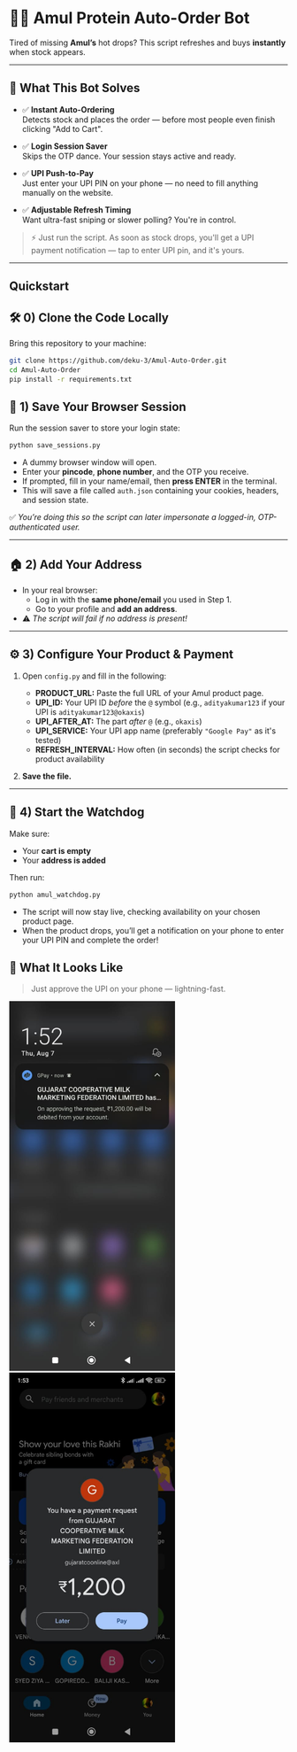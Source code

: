 # 🥛💪 Amul Protein Auto-Order Bot

Tired of missing **Amul’s** hot drops? This script refreshes and buys **instantly** when stock appears.

---


## 🚀 What This Bot Solves

- ✅ **Instant Auto-Ordering**  
  Detects stock and places the order — before most people even finish clicking "Add to Cart".

- ✅ **Login Session Saver**  
  Skips the OTP dance. Your session stays active and ready.

- ✅ **UPI Push-to-Pay**  
  Just enter your UPI PIN on your phone — no need to fill anything manually on the website.
  
- ✅ **Adjustable Refresh Timing**  
  Want ultra-fast sniping or slower polling? You're in control.

> ⚡ Just run the script. As soon as stock drops, you'll get a UPI payment notification — tap to enter UPI pin, and it's yours.

---

## Quickstart

## 🛠️ 0) Clone the Code Locally

Bring this repository to your machine:

```bash
git clone https://github.com/deku-3/Amul-Auto-Order.git  
cd Amul-Auto-Order
pip install -r requirements.txt
```

## 🔐 1) Save Your Browser Session

Run the session saver to store your login state:
```bash  
python save_sessions.py
```
- A dummy browser window will open.
- Enter your **pincode**, **phone number**, and the OTP you receive.
- If prompted, fill in your name/email, then **press ENTER** in the terminal.
- This will save a file called `auth.json` containing your cookies, headers, and session state.

✅ _You’re doing this so the script can later impersonate a logged-in, OTP-authenticated user._

---

## 🏠 2) Add Your Address

- In your real browser:
  - Log in with the **same phone/email** you used in Step 1.
  - Go to your profile and **add an address**.
- ⚠️ _The script will fail if no address is present!_

---

## ⚙️ 3) Configure Your Product & Payment

1. Open `config.py` and fill in the following:

   - **PRODUCT_URL:** Paste the full URL of your Amul product page.
   - **UPI_ID:** Your UPI ID _before_ the `@` symbol (e.g., `adityakumar123` if your UPI is `adityakumar123@okaxis`)
   - **UPI_AFTER_AT:** The part _after_ `@` (e.g., `okaxis`)
   - **UPI_SERVICE:** Your UPI app name (preferably `"Google Pay"` as it's tested)
   - **REFRESH_INTERVAL:** How often (in seconds) the script checks for product availability

2. **Save the file.**

---

## 🚀 4) Start the Watchdog

Make sure:
- Your **cart is empty**
- Your **address is added**

Then run:
```bash  
python amul_watchdog.py
```

- The script will now stay live, checking availability on your chosen product page.
- When the product drops, you’ll get a notification on your phone to enter your UPI PIN and complete the order!

## 📱 What It Looks Like

> Just approve the UPI on your phone — lightning-fast.

<p>
  <img src="assets/img1.1.jpeg" alt="UPI Notification" width="300"/>
  &nbsp;&nbsp;
  <img src="assets/img1.jpeg" alt="Google Pay window" width="300"/>
</p>

